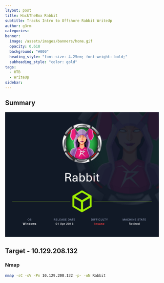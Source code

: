 ```yaml
---
layout: post
title: HackTheBox Rabbit
subtitle: Tracks Intro to Offshore Rabbit WriteUp
author: g3rm
categories: 
banner:
  image: /assets/images/banners/home.gif
  opacity: 0.618
  background: "#000"
  heading_style: "font-size: 4.25em; font-weight: bold;"
  subheading_style: "color: gold"
tags:
  - HTB
  - WriteUp
sidebar:
---
```

## Summary
![](assets/images/posts/2025-03-22-Rabbit/ba89d168fd19f4529127c01bf00fbee3_MD5.jpeg)
## Target - 10.129.208.132
### Nmap
```bash
nmap -sC -sV -Pn 10.129.208.132 -p- -oN Rabbit
```

